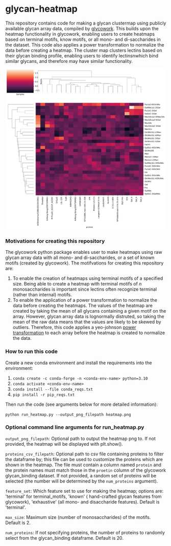 # glycan-heatmap

This repository contains code for making a glycan clustermap using publicly available glycan array data, compiled by
[glycowork](https://bojarlab.github.io/glycowork/glycan_data.html). This builds upon the heatmap functionality in
glycowork, enabling users to create heatmaps based on terminal motifs, know motifs, or all mono- and di-saccharides in
the dataset. This code also applies a power transformation to normalize the data before creating a heatmap. The cluster 
map clusters lectins based on their glycan binding profile, enabling users to identify lectinsnwhich bind similar glycans, 
and therefore may have similar functionality.

![heatmap.png](heatmap.png)

### Motivations for creating this repository

The glycowork python package enables user to make heatmaps using raw glycan array data with all mono- and
di-saccharides, or a set of known motifs (created by glycowork). The motifvations for creating this repository are:

1. To enable the creation of heatmaps using terminal motifs of a specified size. Being able to create a heatmap with
   terminal motifs of _n_ monosaccharides is important since lectins often recognize terminal (rather than internal)
   motifs.
2. To enable the application of a power transformation to normalize the data before creating the heatmaps. The values of
   the heatmap are created by taking the mean of all glycans containing a given motif on the array. However, glycan
   array data is lognormally distruted, so taking the mean of the raw data means that the values are likely to be skewed
   by outliers. Therefore, this code applies a
   yeo-johnson [power transformation](https://scikit-learn.org/stable/modules/generated/sklearn.preprocessing.PowerTransformer.html)
   to each array before the heatmap is created to normalize the data.

### How to run this code

Create a new conda environment and install the requirements into the environment:

1. `conda create -c conda-forge -n <conda-env-name> python=3.10`
2. `conda activate <conda-env-name>`
3. `conda install --file conda_reqs.txt`
4. `pip install -r pip_reqs.txt`

Then run the code (see arguments below for more detailed information):

`python run_heatmap.py --output_png_filepath heatmap.png`

### Optional command line arguments for run_heatmap.py

`output_png_filepath`: Optional path to output the heatmap png to. If not provided, the heatmap will be displayed with
plt.show().

`proteins_csv_filepath`: Optional path to csv file containing proteins to filter the dataframe by; this file can be used
to customize the proteins which are shown in the heatmap. The file must contain a column named `protein` and the protein
names must match those in the `proetin` column of the glycowork glycan_binding dataset. If not provided, a random set of
proteins will be selected (the number will be determined by the `num_proteins` argument).

`feature_set`: Which feature set to use for making the heatmap; options are: 'terminal' for terminal_motifs, 'known' (
hand-crafted glycan features from glycowork), 'exhaustive' (all mono- and disaccharide features). Default is 'terminal'.

`max_size`: Maximum size (number of monosaccharides) of the motifs. Default is 2.

`num_proteins`: If not specifying proteins, the number of proteins to randomly select from the glycan_binding
dataframe. Default is 20.


